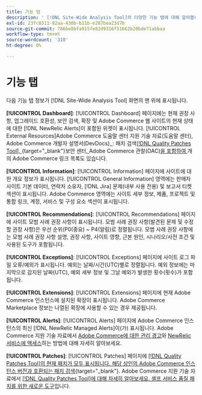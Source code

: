 ```yaml
---
title: 기능 탭
description: ' [!DNL Site-Wide Analysis Tool]의 다양한 기능 탭에 대해 알아봅니다.'
exl-id: 23fc0311-82aa-430b-b11b-e287bea23d7b
source-git-commit: 786be8bfa915fe82d9316f51662b20bde71abbaa
workflow-type: tm+mt
source-wordcount: '310'
ht-degree: 0%

---
```


# 기능 탭

다음 기능 탭 정보가 [!DNL Site-Wide Analysis Tool] 화면의 맨 위에 표시됩니다.

**[!UICONTROL Dashboard]**: [!UICONTROL Dashboard] 페이지에는 현재 권장 사항, 업그레이드 호환성, 보안 검색, 확장 및 Adobe Commerce 웹 사이트의 현재 상태에 대한 [!DNL NewRelic Alerts]이 포함된 위젯이 표시됩니다. [!UICONTROL External Resources]Adobe Commerce 도움말 센터 지원 기술 자료(도움말 센터)[, ](https://experienceleague.adobe.com/docs/commerce-knowledge-base/kb/overview.html)Adobe Commerce 개발자 설명서(DevDocs)[, ](https://developer.adobe.com/commerce/docs/): 패치 검색[[!DNL Quality Patches Tool], ](https://experienceleague.adobe.com/tools/commerce-quality-patches/index.html){target="_blank"}보안 센터[, ](https://helpx.adobe.com/security.html)Adobe Commerce 관찰(OAC)[을 포함하여 ](https://experienceleague.adobe.com/docs/commerce-operations/tools/observation-for-adobe-commerce/intro.html)개의 Adobe Commerce 링크 목록도 있습니다.

**[!UICONTROL Information]**: [!UICONTROL Information] 페이지에 사이트에 대한 개요 정보가 표시됩니다.
[!UICONTROL General Information] 영역에는 판매자 사이트 기본 데이터, 연락처 소유자, [!DNL Jira] 문제(내부 사용 전용) 및 보고서 티켓 섹션이 표시됩니다.
Adobe Commerce 영역에는 사이트 세부 정보, 제품, 프로젝트 및 통합 링크, 계정, 서비스 및 구성 요소 섹션이 표시됩니다.

**[!UICONTROL Recommendations]**: [!UICONTROL Recommendations] 페이지에 사이트 모범 사례 권장 사항이 표시됩니다. 모범 사례 권장 사항(발견된 문제 및 수정할 권장 사항)은 우선 순위(P0(중요) ~ P4(알림)로 정렬됩니다.
모범 사례 권장 사항에는 모범 사례 권장 사항 설명, 권장 사항, 사이트 영향, 근본 원인, 시나리오/사전 조건 및 사용된 도구가 포함됩니다.

**[!UICONTROL Exceptions]**: [!UICONTROL Exceptions] 페이지에 사이트 로그 파일 오류/예외가 표시됩니다. 예외는 날짜/시간(UTC)별로 정렬됩니다.
예외 정보에는 마지막으로 감지된 날짜(UTC), 예외 세부 정보 및 그날 예외가 발생한 횟수(횟수)가 포함됩니다.

**[!UICONTROL Extensions]**: [!UICONTROL Extensions] 페이지에 현재 Adobe Commerce 인스턴스에 설치된 확장이 표시됩니다. Adobe Commerce Marketplace 정보는 나열된 확장에 사용할 수 있는 경우 제공됩니다.

**[!UICONTROL Alerts]**: [!UICONTROL Alerts] 페이지에 Adobe Commerce 인스턴스의 최신 [!DNL NewRelic Managed Alerts]이(가) 표시됩니다. Adobe Commerce 지원 기술 자료에서 [Adobe Commerce에 대한 관리 경고](https://experienceleague.adobe.com/docs/commerce-knowledge-base/kb/support-tools/managed-alerts/managed-alerts-for-magento-commerce.html)와 [NewRelic 서비스에 액세스](https://experienceleague.adobe.com/docs/commerce-knowledge-base/kb/faq/access-new-relic-services.html)하는 방법에 대해 자세히 알아보세요.

**[!UICONTROL Patches]**: [!UICONTROL Patches] 페이지에 [[!DNL Quality Patches Tool]의 현재 패치가 모두 표시됩니다. 해당 상인의 Adobe Commerce 인스턴스 버전과 호환되는 패치 검색](https://experienceleague.adobe.com/tools/commerce-quality-patches/index.html){target="_blank"}. Adobe Commerce 지원 기술 자료에서 [[!DNL Quality Patches Tool]에 대해 자세히 알아보세요. 셀프 서비스 품질 패치를 위한 새로운 도구](https://experienceleague.adobe.com/docs/commerce-knowledge-base/kb/announcements/commerce-announcements/magento-quality-patches-released-new-tool-to-self-serve-quality-patches.html)입니다.

